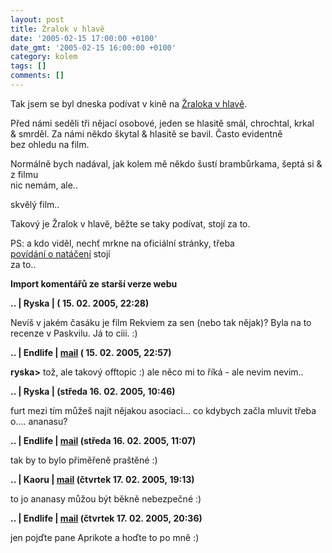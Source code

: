 ```yaml
---
layout: post
title: Žralok v hlavě
date: '2005-02-15 17:00:00 +0100'
date_gmt: '2005-02-15 16:00:00 +0100'
category: kolem
tags: []
comments: []
---
```

<p>Tak jsem se byl dneska podívat v kině na <a href="http://www.zralok-film.cz/">Žraloka v hlavě</a>.</p>
<p>Před námi seděli tři nějací osobové, jeden se hlasitě smál, chrochtal, krkal<br />
&amp; smrděl. Za námi někdo škytal &amp; hlasitě se bavil. Často evidentně<br />
bez ohledu na film.</p>
<p>Normálně bych nadával, jak kolem mě někdo šustí brambůrkama, šeptá si &amp; z filmu<br />
nic nemám, ale..</p>
<p>skvělý film..</p>
<p>Takový je Žralok v hlavě, běžte se taky podívat, stojí za to.</p>
<p>PS: a kdo viděl, nechť mrkne na oficiální stránky, třeba<br />
<a href="http://www.zralok-film.cz/index.php?wtd=9">povídání o natáčení</a> stojí<br />
za to..</p>
<div class="import-komentaru">
<p><strong>Import komentářů ze starší verze webu</strong></p>
<div class="comment">
<p style="font-weight:bold"><span class="compredmet">..</span> | <span class="comname">Ryska</span> | (&nbsp;15.&nbsp;02.&nbsp;2005,&nbsp;22:28)</p>
<p>Nevíš v jakém časáku je film Rekviem za sen (nebo tak nějak)? Byla na to recenze v Paskvilu. Já to ciii. :) </p>
</div>
<div class="comment">
<p style="font-weight:bold"><span class="compredmet">..</span> | <span class="comname">Endlife</span> |  <a href="mailto:jan.martinek@post.cz">mail</a> (&nbsp;15.&nbsp;02.&nbsp;2005,&nbsp;22:57)</p>
<p><strong>ryska&gt;</strong> tož, ale takový offtopic :) ale něco mi to říká - ale nevim nevim.. </p>
</div>
<div class="comment">
<p style="font-weight:bold"><span class="compredmet">..</span> | <span class="comname">Ryska</span> | (středa&nbsp;16.&nbsp;02.&nbsp;2005,&nbsp;10:46)</p>
<p>furt mezi tím můžeš najít nějakou asociaci... co kdybych začla mluvit třeba o.... ananasu? </p>
</div>
<div class="comment">
<p style="font-weight:bold"><span class="compredmet">..</span> | <span class="comname">Endlife</span> |  <a href="mailto:jan.martinek@post.cz">mail</a> (středa&nbsp;16.&nbsp;02.&nbsp;2005,&nbsp;11:07)</p>
<p>tak by to bylo přiměřeně praštěné :) </p>
</div>
<div class="comment">
<p style="font-weight:bold"><span class="compredmet">..</span> | <span class="comname">Kaoru </span> |  <a href="mailto:kaorunagisa@centrum.cz">mail</a> (čtvrtek&nbsp;17.&nbsp;02.&nbsp;2005,&nbsp;19:13)</p>
<p>to jo ananasy můžou být běkně nebezpečné :) </p>
</div>
<div class="comment">
<p style="font-weight:bold"><span class="compredmet">..</span> | <span class="comname">Endlife</span> |  <a href="mailto:jan.martinek@post.cz">mail</a> (čtvrtek&nbsp;17.&nbsp;02.&nbsp;2005,&nbsp;20:36)</p>
<p>jen pojďte pane Aprikote a hoďte to po mně :) </p>
</div>
</div>
